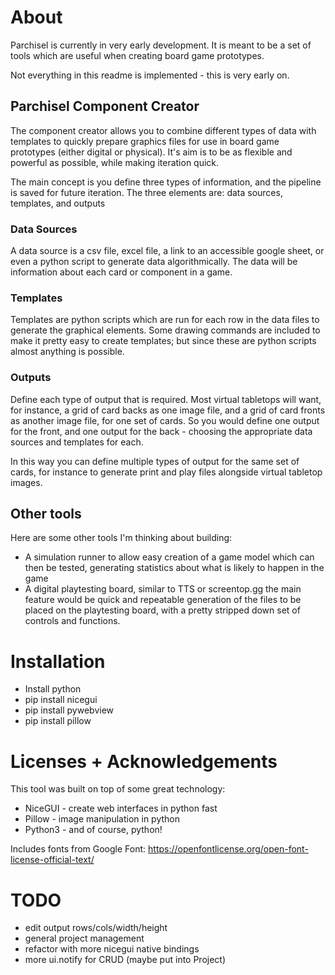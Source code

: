 # About

Parchisel is currently in very early development. It is
meant to be a set of tools which are useful when creating
board game prototypes.

Not everything in this readme is implemented - this
is very early on.

## Parchisel Component Creator

The component creator allows you to combine different
types of data with templates to quickly prepare graphics
files for use in board game prototypes (either digital
or physical). It's aim is to be as flexible and powerful
as possible, while making iteration quick.

The main concept is you define three types of information,
and the pipeline is saved for future iteration. The
three elements are: data sources, templates, and outputs

### Data Sources

A data source is a csv file, excel file, a link to 
an accessible google sheet, or even a python script
to generate data algorithmically. The data will be information
about each card or component in a game.

### Templates

Templates are python scripts which are run for each row in
the data files to generate the graphical elements.
Some drawing commands are included to make it pretty easy
to create templates; but since these are python scripts
almost anything is possible.

### Outputs

Define each type of output that is required. Most virtual
tabletops will want, for instance, a grid of card backs as
one image file, and a grid of card fronts as another image
file, for one set of cards. So you would define one output
for the front, and one output for the back - choosing the
appropriate data sources and templates for each.

In this way you can define multiple types of output for
the same set of cards, for instance to generate print and
play files alongside virtual tabletop images.

## Other tools

Here are some other tools I'm thinking about building:

- A simulation runner to allow easy creation of a game model
    which can then be tested, generating statistics about
    what is likely to happen in the game
- A digital playtesting board, similar to TTS or screentop.gg
    the main feature would be quick and repeatable generation
    of the files to be placed on the playtesting board,
    with a pretty stripped down set of controls and functions.

# Installation

- Install python
- pip install nicegui
- pip install pywebview
- pip install pillow

# Licenses + Acknowledgements

This tool was built on top of some great technology:
- NiceGUI - create web interfaces in python fast
- Pillow - image manipulation in python
- Python3 - and of course, python!

Includes fonts from Google Font:
https://openfontlicense.org/open-font-license-official-text/



# TODO 
- edit output rows/cols/width/height
- general project management
- refactor with more nicegui native bindings
- more ui.notify for CRUD (maybe put into Project)
